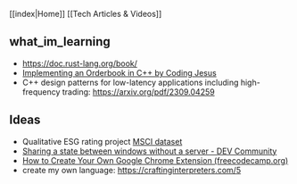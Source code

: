 [[index|Home]]
[[Tech Articles & Videos]]

## what_im_learning
- https://doc.rust-lang.org/book/
- [Implementing an Orderbook in C++ by Coding Jesus](https://youtube.com/playlist?list=PLIkrF4j3_p-2C5VuzbBxpBsFzh0qqXtgm&si=G2PDIAoDelxU-JPx)
- C++ design patterns for low-latency applications including high-frequency trading: 
	  https://arxiv.org/pdf/2309.04259

## Ideas
- Qualitative ESG rating project [MSCI dataset](https://www.msci.com/data-and-analytics/sustainability-solutions/esg-ratings) 
- [Sharing a state between windows without a server - DEV Community](https://dev.to/notachraf/sharing-a-state-between-windows-without-a-serve-23an)
- [How to Create Your Own Google Chrome Extension (freecodecamp.org)](https://www.freecodecamp.org/news/building-chrome-extension/)
- create my own language: https://craftinginterpreters.com/5